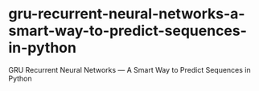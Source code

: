 # gru-recurrent-neural-networks-a-smart-way-to-predict-sequences-in-python
GRU Recurrent Neural Networks — A Smart Way to Predict Sequences in Python
